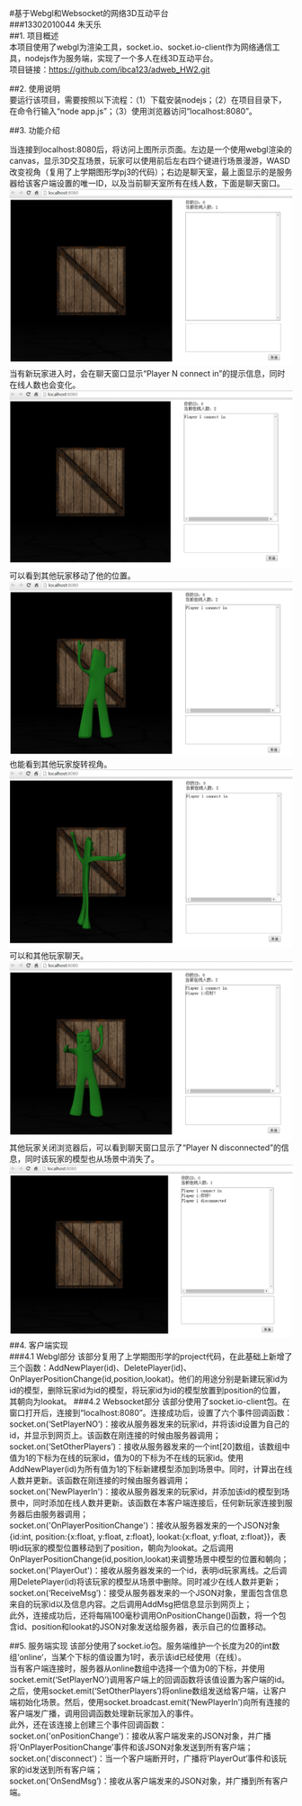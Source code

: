 #基于Webgl和Websocket的网络3D互动平台  
###13302010044 朱天乐  
##1.	项目概述  
本项目使用了webgl为渲染工具，socket.io、socket.io-client作为网络通信工具，nodejs作为服务端，实现了一个多人在线3D互动平台。  
项目链接：https://github.com/ibca123/adweb_HW2.git  
  
##2.	使用说明  
要运行该项目，需要按照以下流程：（1）下载安装nodejs；（2）在项目目录下，在命令行输入“node app.js”；（3）使用浏览器访问“localhost:8080”。  
  
##3.	功能介绍  
   
当连接到localhost:8080后，将访问上图所示页面。左边是一个使用webgl渲染的canvas，显示3D交互场景，玩家可以使用前后左右四个键进行场景漫游，WASD改变视角（复用了上学期图形学pj3的代码）；右边是聊天室，最上面显示的是服务器给该客户端设置的唯一ID，以及当前聊天室所有在线人数，下面是聊天窗口。  
![image](https://github.com/ibca123/adweb_HW2/blob/master/img/init.png)  
当有新玩家进入时，会在聊天窗口显示“Player N connect in”的提示信息，同时在线人数也会变化。
![image](https://github.com/ibca123/adweb_HW2/blob/master/img/playerin.png)  
可以看到其他玩家移动了他的位置。
![image](https://github.com/ibca123/adweb_HW2/blob/master/img/playerpos.png)  
也能看到其他玩家旋转视角。
![image](https://github.com/ibca123/adweb_HW2/blob/master/img/playerlookat.png)    
可以和其他玩家聊天。
![image](https://github.com/ibca123/adweb_HW2/blob/master/img/playerchat.png)  
其他玩家关闭浏览器后，可以看到聊天窗口显示了“Player N disconnected”的信息，同时该玩家的模型也从场景中消失了。
![image](https://github.com/ibca123/adweb_HW2/blob/master/img/playerout.png)  
##4.	客户端实现  
###4.1	Webgl部分
该部分复用了上学期图形学的project代码，在此基础上新增了三个函数：AddNewPlayer(id)、DeletePlayer(id)、OnPlayerPositionChange(id,position,lookat)。他们的用途分别是新建玩家id为id的模型，删除玩家id为id的模型，将玩家id为id的模型放置到position的位置，其朝向为lookat。
###4.2	Websocket部分
该部分使用了socket.io-client包。在窗口打开后，连接到“localhost:8080”。连接成功后，设置了六个事件回调函数：  
socket.on(‘SetPlayerNO’)：接收从服务器发来的玩家id，并将该id设置为自己的id，并显示到网页上。该函数在刚连接的时候由服务器调用；  
socket.on(‘SetOtherPlayers’)：接收从服务器发来的一个int[20]数组，该数组中值为1的下标为在线的玩家id，值为0的下标为不在线的玩家id。使用AddNewPlayer(id)为所有值为1的下标新建模型添加到场景中。同时，计算出在线人数并更新。该函数在刚连接的时候由服务器调用；  
socket.on('NewPlayerIn')：接收从服务器发来的玩家id，并添加该id的模型到场景中，同时添加在线人数并更新。该函数在本客户端连接后，任何新玩家连接到服务器后由服务器调用；  
socket.on('OnPlayerPositionChange')：接收从服务器发来的一个JSON对象{id:int, position:{x:float, y:float, z:float}, lookat:{x:float, y:float, z:float}}，表明id玩家的模型位置移动到了position，朝向为lookat。之后调用OnPlayerPositionChange(id,position,lookat)来调整场景中模型的位置和朝向；  
socket.on('PlayerOut')：接收从服务器发来的一个id，表明id玩家离线。之后调用DeletePlayer(id)将该玩家的模型从场景中删除。同时减少在线人数并更新；  
socket.on(‘ReceiveMsg’)：接受从服务器发来的一个JSON对象，里面包含信息来自的玩家id以及信息内容。之后调用AddMsg把信息显示到网页上；  
此外，连接成功后，还将每隔100毫秒调用OnPositionChange()函数，将一个包含id、position和lookat的JSON对象发送给服务器，表示自己的位置移动。  

##5.	服务端实现
该部分使用了socket.io包。服务端维护一个长度为20的int数组‘online‘，当某个下标的值设置为1时，表示该id已经使用（在线）。  
当有客户端连接时，服务器从online数组中选择一个值为0的下标，并使用socket.emit(‘SetPlayerNO’)调用客户端上的回调函数将该值设置为客户端的id。之后，使用socket.emit(‘SetOtherPlayers’)将online数组发送给客户端，让客户端初始化场景。然后，使用socket.broadcast.emit(‘NewPlayerIn’)向所有连接的客户端发广播，调用回调函数处理新玩家加入的事件。  
此外，还在该连接上创建三个事件回调函数：  
socket.on('onPositionChange')：接收从客户端发来的JSON对象，并广播将’OnPlayerPositionChange’事件和该JSON对象发送到所有客户端；  
socket.on('disconnect')：当一个客户端断开时，广播将’PlayerOut‘事件和该玩家的id发送到所有客户端；  
socket.on(‘OnSendMsg’)：接收从客户端发来的JSON对象，并广播到所有客户端。  
